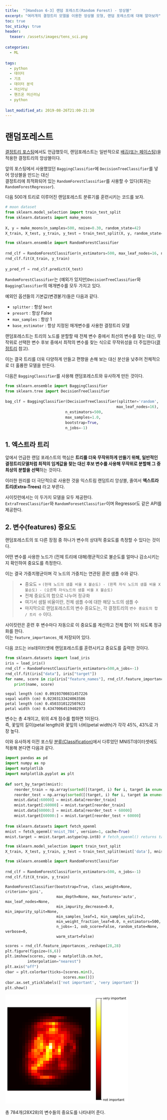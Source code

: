 ```yaml
---
title:  "[Handson 6-3] 랜덤 포레스트(Random Forest) - 앙상블"
excerpt: "여러개의 결정트리 모델을 이용한 앙상블 모형, 랜덤 포레스트에 대해 알아보자"
toc: true
toc_sticky: true
header:
  teaser: /assets/images/tens_sci.png

categories:
  - ML

tags:
  - python
  - 데이터
  - 기초
  - 데이터 분석
  - 머신러닝
  - 핸즈온 머신러닝
  - python

last_modified_at: 2019-08-26T21:00-21:30
---
```



# 랜덤포레스트

[결정트리 포스팅](https://yganalyst.github.io/study/ML_chap5/)에서도 언급했듯이, 랜덤포레스트는 일반적으로 [배깅(또는 페이스팅)](https://yganalyst.github.io/study/ML_chap6-2/)을 적용한 결정트리의 앙상블이다.  

앞의 포스팅에서 사용했었던 `BaggingClassifier`에 `DecisionTreeClassifier`를 넣어 앙상블을 만드는 대신  
결정트리에 최적화되어 있는 `RandomForestClassifier`를 사용할 수 있다(회귀는 `RandomForestRegressor`).  


다음 500개 트리로 이루어진 랜덤포레스트 분류기를 훈련시키는 코드를 보자.  


```python
# moon dataset
from sklearn.model_selection import train_test_split
from sklearn.datasets import make_moons

X, y = make_moons(n_samples=500, noise=0.30, random_state=42)
X_train, X_test, y_train, y_test = train_test_split(X, y, random_state=42)
```


```python
from sklearn.ensemble import RandomForestClassifier

rnd_clf = RandomForestClassifier(n_estimators=500, max_leaf_nodes=16, n_jobs=-1)
rnd_clf.fit(X_train, y_train)

y_pred_rf = rnd_clf.predict(X_test)
```

`RandomForestClassifier`는 (예외가 있지만)`DecisionTreeClassifier`와 `BaggingClassifier`의 매개변수를 모두 가지고 있다.  


예외인 옵션들의 기본값(변경불가)들은 다음과 같다. 
- `splitter` : 항상 `best`  
- `presort` : 항상 False  
- `max_samples` : 항상 1  
- `base_estimator` : 항상 지정된 매개변수를 사용한 결정트리 모델  

랜덤포레스트는 트리의 노드를 분할할 때 전체 변수 중에서 최선의 변수를 찾는 대신, 무작위로 선택한 변수 후보 중에서 최적의 변수를 찾는 식으로 무작위성을 더 주입한다([결정트리](https://yganalyst.github.io/study/ML_chap5/) 참고).  


이는 결국 트리를 더욱 다양하게 만들고 편향을 손해 보는 대신 분산을 낮추어 전체적으로 더 훌륭한 모델을 만든다.  


다음은 `BaggingClassifier`를 사용해 랜덤포레스트와 유사하게 만든 것이다.  



```python
from sklearn.ensemble import BaggingClassifier
from sklearn.tree import DecisionTreeClassifier

bag_clf = BaggingClassifier(DecisionTreeClassifier(splitter='random',
                                                  max_leaf_nodes=16),
                           n_estimators=500,
                           max_samples=1.0,
                           bootstrap=True,
                           n_jobs=-1)
```

## 1. 엑스트라 트리  

앞에서 언급한 랜덤 포레스트의 핵심은 **트리를 더욱 무작위하게 만들기 위해, 일반적인 결정트리모델처럼 최적의 임계값을 찾는 대신 후보 변수를 사용해 무작위로 분할해 그 중 최상의 분할을 선택**하는 것이다.  


이러한 원리를 더 극단적으로 사용한 것을 익스트림 랜덤트리 앙상블, 줄여서 **엑스트라 트리(Extra-Trees)** 라고 부른다.  


사이킷런에서는 이 두가지 모델을 모두 제공한다.  
`ExtraTreesClassifier`와 `RandomForesetClassifier`이며 Regressor도 같은 API를 제공한다.  

## 2. 변수(features) 중요도  

랜덤포레스트의 또 다른 장점 중 하나가 변수의 상대적 중요도를 측정할 수 있다는 것이다.  


어떤 변수를 사용한 노드가 (전체 트리에 대해)평균적으로 불순도를 얼마나 감소시키는지 확인하여 중요도를 측정한다.  


이는 결국 가중치평균이며 각 노드의 가중치는 연관된 훈련 샘플 수와 같다.  
> - 중요도 = `(현재 노드의 샘플 비율 X 불순도) - (왼쪽 자식 노드의 샘플 비율 X 불순도) - (오른쪽 자식노드의 샘플 비율 X 불순도)`  
> - 전체 중요도의 합으로 나누어 정규화  
> - 여기서 샘필 비율이란, 전체 샘플 수에 대한 해당 노드의 샘플 수  
> - 마지막으로 랜덤포레스트의 변수 중요도는, 각 결정트리의 `변수 중요도의 합 / 트리 수` 이다.   

사이킷런은 훈련 후 변수마다 자동으로 이 중요도를 계산하고 전체 합이 1이 되도록 정규화를 한다.  
이는 `feature_importances_`에 저장되어 있다.  


다음 코드는 iris데이터셋에 랜덤포레스트를 훈련시키고 중요도를 출력한 것이다.  


```python
from sklearn.datasets import load_iris
iris = load_iris()
rnd_clf = RandomForestClassifier(n_estimators=500,n_jobs=-1)
rnd_clf.fit(iris["data"], iris["target"])
for name, score in zip(iris["feature_names"], rnd_clf.feature_importances_):
    print(name, score)
```

    sepal length (cm) 0.09193700831457226
    sepal width (cm) 0.02303133424063586
    petal length (cm) 0.4503310122507622
    petal width (cm) 0.43470064519402973
    

변수는 총 4개이고, 위의 4개 점수를 합하면 1이된다.  
즉, 꽃잎의 길이(petal length)와 꽃잎의 너비(petal width)가 각각 45%, 43%로 가장 높다.  


이와 유사하게 이전 포스팅 [분류(Classification)](https://yganalyst.github.io/study/ML_chap2/)에서 다루었던 MNIST데이터셋에도 적용해 본다면 다음과 같다.  


```python
import pandas as pd
import numpy as np
import matplotlib
import matplotlib.pyplot as plt

def sort_by_target(mnist):
    reorder_train = np.array(sorted([(target, i) for i, target in enumerate(mnist.target[:60000])]))[:, 1]
    reorder_test = np.array(sorted([(target, i) for i, target in enumerate(mnist.target[60000:])]))[:, 1]
    mnist.data[:60000] = mnist.data[reorder_train]
    mnist.target[:60000] = mnist.target[reorder_train]
    mnist.data[60000:] = mnist.data[reorder_test + 60000]
    mnist.target[60000:] = mnist.target[reorder_test + 60000]

from sklearn.datasets import fetch_openml
mnist = fetch_openml('mnist_784', version=1, cache=True)
mnist.target = mnist.target.astype(np.int8) # fetch_openml() returns targets as strings
```


```python
from sklearn.model_selection import train_test_split
X_train, X_test, y_train, y_test = train_test_split(mnist['data'], mnist['target'],test_size = 0.2, random_state=42)
```


```python
from sklearn.ensemble import RandomForestClassifier

rnd_clf = RandomForestClassifier(n_estimators=500, n_jobs=-1)
rnd_clf.fit(X_train, y_train)


```




    RandomForestClassifier(bootstrap=True, class_weight=None, criterion='gini',
                           max_depth=None, max_features='auto', max_leaf_nodes=None,
                           min_impurity_decrease=0.0, min_impurity_split=None,
                           min_samples_leaf=1, min_samples_split=2,
                           min_weight_fraction_leaf=0.0, n_estimators=500,
                           n_jobs=-1, oob_score=False, random_state=None, verbose=0,
                           warm_start=False)




```python
scores = rnd_clf.feature_importances_.reshape(28,28)
plt.figure(figsize=(6,6))
plt.imshow(scores, cmap = matplotlib.cm.hot,
          interpolation="nearest")
plt.axis("off")
cbar = plt.colorbar(ticks=[scores.min(),
                          scores.max()])
cbar.ax.set_yticklabels(['not important', 'very important'])
plt.show()
```


![png](/assets/images/ML/chap6/output_17_0.png)

총 784개(28X28)의 변수들의 중요도를 나타내어 준다.  
